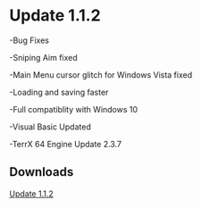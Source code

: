 # Update 1.1.2

-Bug Fixes

-Sniping Aim fixed

-Main Menu cursor glitch for Windows Vista fixed

-Loading and saving faster

-Full compatiblity with Windows 10

-Visual Basic Updated

-TerrX 64 Engine Update 2.3.7

## Downloads

[Update 1.1.2](https://avixsoft.github.io/gridrush/grupdate112) 

